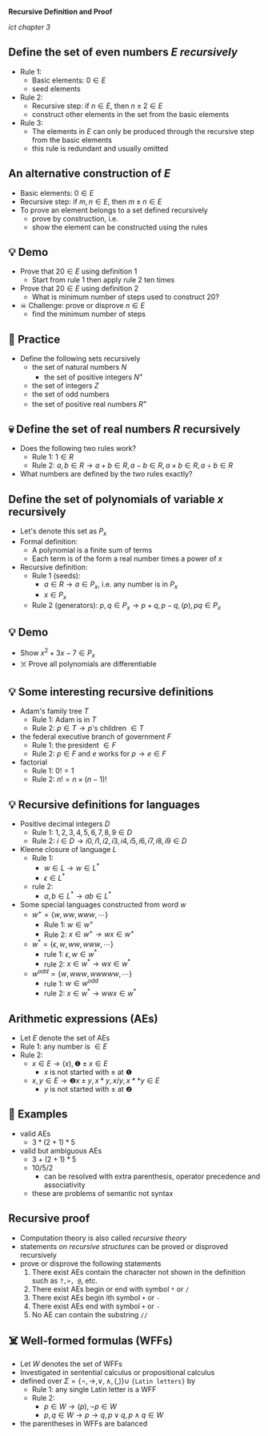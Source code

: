 __Recursive Definition and Proof__

_ict chapter 3_

Define the set of even numbers $E$ *recursively*
---
- Rule 1: 
  - Basic elements: $0 ∈ E$
  - seed elements
- Rule 2:
  - Recursive step: if $n ∈ E$, then $n±2 ∈ E$
  - construct other elements in the set from the basic elements
- Rule 3:
  - The elements in $E$ can only be produced through the recursive step from the basic elements
  - this rule is redundant and usually omitted


An alternative construction of $E$
---
- Basic elements: $0 ∈ E$
- Recursive step: if $m,n ∈ E$, then $m±n ∈ E$
- To prove an element belongs to a set defined recursively
  - prove by construction, i.e.
  - show the element can be constructed using the rules


💡 Demo
---
- Prove that $20 ∈ E$ using definition 1
  - Start from rule 1 then apply rule 2 ten times
- Prove that $20 ∈ E$ using definition 2
  - What is minimum number of steps used to construct 20?
- ☠ Challenge: prove or disprove $n ∈ E$
    - find the minimum number of steps


📝 Practice
---
- Define the following sets recursively
  - the set of natural numbers $N$
    - the set of positive integers $N^+$ 
  - the set of integers $Z$
  - the set of odd numbers
  - the set of positive real numbers $R^+$


💀 Define the set of real numbers $R$ recursively
---
- Does the following two rules work?
  - Rule 1: $1 ∈ R$
  - Rule 2: $a,b \in R → a+b ∈ R, a-b ∈ R, a×b∈R, a÷b∈R$
- What numbers are defined by the two rules exactly?


Define the set of polynomials of variable $x$ recursively
---
- Let's denote this set as $P_x$
- Formal definition:
  - A polynomial is a finite sum of terms
  - Each term is of the form a real number times a power of $x$
- Recursive definition:
  - Rule 1 (seeds): 
    - $a ∈ R → a∈ P_x$, i.e. any number is in $P_x$
    - $x ∈ P_x$
  - Rule 2 (generators): $p, q∈P_x → p+q, p-q, (p), pq ∈ P_x$


💡 Demo
---
- Show $x^2+3x -7 ∈ P_x$
- ☠️ Prove all polynomials are differentiable


💡 Some interesting recursive definitions
---
- Adam's family tree $T$ 
  - Rule 1: Adam is in $T$
  - Rule 2: $p∈T → p$'s children $∈ T$
- the federal executive branch of government $F$
  - Rule 1: the president $∈ F$
  - Rule 2: $p∈F$ and $e$ works for $p → e∈F$
- factorial
  - Rule 1: $0!= 1$
  - Rule 2: $n! = n×(n-1)!$


💡 Recursive definitions for languages
---
- Positive decimal integers $D$
  - Rule 1: $1,2,3,4,5,6,7,8,9 ∈ D$
  - Rule 2: $i∈D → i0,i1,i2,i3,i4,i5,i6,i7,i8,i9 ∈ D$
- Kleene closure of language $L$
  - Rule 1:
    - $w∈L → w∈L^*$
    - $ϵ ∈ L^*$
  - rule 2:
    - $a,b ∈ L^* → ab ∈ L^*$
- Some special languages constructed from word $w$
  - $w^+=\{w,ww,www,⋯ \}$
    - Rule 1: $w∈w^+$
    - Rule 2: $x∈w^+ → wx∈w^+$
  - $w^*=\{ϵ,w,ww,www,⋯\}$
    - rule 1: $ϵ,w∈w^*$
    - rule 2: $x∈w^* → wx∈w^*$
  - $w^{odd} = \{w, www, wwwww, ⋯\}$
    - rule 1: $w∈w^{odd}$
    - rule 2: $x∈w^* → wwx∈w^*$


Arithmetic expressions (AEs)
---
- Let $E$ denote the set of AEs
- Rule 1: any number is $∈ E$
- Rule 2: 
  - $x∈E → (x), ❶±x ∈ E$ 
    - $x$ is not started with $±$ at ❶
  - $x,y∈E → ❷x±y, x*y, x/y, x**y∈E$
    - $y$ is not started with $±$ at ❷


🍎 Examples
---
- valid AEs
  - $3*(2+1)*5$
- valid but ambiguous AEs
  - $3+(2+1)*5$
  - $10/5/2$
    - can be resolved with extra parenthesis, operator precedence and associativity
  - these are problems of semantic not syntax



Recursive proof
---
- Computation theory is also called *recursive theory*
- statements on *recursive structures* can be proved or disproved recursively
- prove or disprove the following statements
  1. There exist AEs contain the character not shown in the definition such as `?,>, @`, etc.
  2. There exist AEs begin or end with symbol `*` or `/`
  3. There exist AEs begin ith symbol `+` or `-`
  4. There exist AEs end with symbol `+` or `-`
  5. No AE can contain the substring `//`


☠️ Well-formed formulas (WFFs)
---
- Let $W$ denotes the set of WFFs
- Investigated in sentential calculus or propositional calculus
- defined over $Σ=\{¬, →, ∨, ∧, (,)\} ∪$ `{Latin letters}` by
  - Rule 1: any single Latin letter is a WFF
  - Rule 2: 
    - $p∈W → (p),¬p ∈ W$
    - $p,q∈W → p→q, p∨q, p∧q∈ W$
- the parentheses in WFFs are balanced